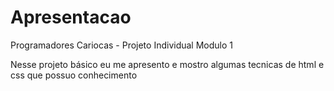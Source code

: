 # Apresentacao
Programadores Cariocas - Projeto Individual Modulo 1

Nesse projeto básico eu me apresento e mostro algumas tecnicas de html e css que possuo conhecimento
